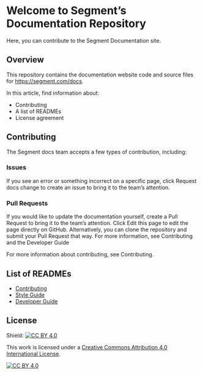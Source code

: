 
# Welcome to Segment’s Documentation Repository

Here, you can contribute to the Segment Documentation site.

## Overview

This repository contains the documentation website code and source files for https://segment.com/docs.

In this article, find information about:

- Contributing
- A list of READMEs
- License agreement

## Contributing

The Segment docs team accepts a few types of contribution, including:

### Issues

If you see an error or something incorrect on a specific page, click Request docs change to create an issue to bring it to the team’s attention.

### Pull Requests

If you would like to update the documentation yourself, create a Pull Request to bring it to the team’s attention. Click Edit this page to edit the page directly on GitHub. Alternatively, you can clone the repository and submit your Pull Request that way. For more information, see Contributing and the Developer Guide

For more information about contributing, see Contributing.

## List of READMEs

- [Contributing](CONTRIBUTING.md)
- [Style Guide](styleguide.md)
- [Developer Guide](devguide.md)

## License
Shield: [![CC BY 4.0][cc-by-shield]][cc-by]

This work is licensed under a
[Creative Commons Attribution 4.0 International License][cc-by].

[![CC BY 4.0][cc-by-image]][cc-by]

[cc-by]: http://creativecommons.org/licenses/by/4.0/
[cc-by-image]: https://i.creativecommons.org/l/by/4.0/88x31.png
[cc-by-shield]: https://img.shields.io/badge/License-CC%20BY%204.0-lightgrey.svg


